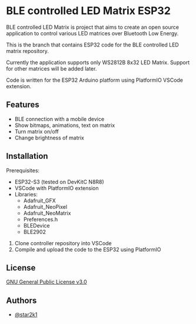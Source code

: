 
# BLE controlled LED Matrix ESP32

BLE controlled LED Matrix is project that aims to create an open source application to control various LED matrices over Bluetooth Low Energy. 

This is the branch that contains ESP32 code for the BLE controlled LED matrix repository.

Currently the application supports only WS2812B 8x32 LED Matrix. Support for other matrices will be added later.

Code is written for the ESP32 Arduino platform using PlatformIO VSCode extension.




## Features

- BLE connection with a mobile device
- Show bitmaps, animations, text on matrix
- Turn matrix on/off
- Change brightness of matrix


## Installation

Prerequisites: 
- ESP32-S3 (tested on DevKitC N8R8)
- VSCode with PlatformIO extension
- Libraries:
    - Adafruit_GFX
    - Adafruit_NeoPixel
    - Adafruit_NeoMatrix
    - Preferences.h
    - BLEDevice
    - BLE2902

1. Clone controller repository into VSCode
2. Compile and upload the code to the ESP32 using PlatformIO
    
## License

[GNU General Public License v3.0](https://choosealicense.com/licenses/gpl-3.0/)


## Authors

- [@star2k1](https://www.github.com/star2k1)


